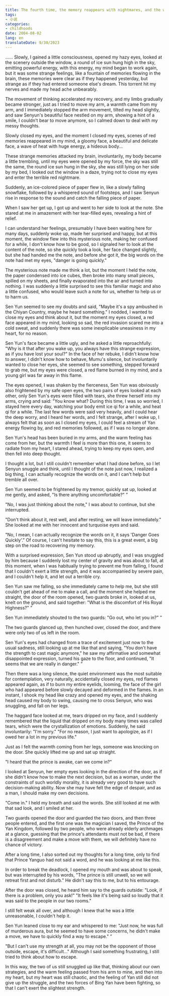 ```yaml
---
title: The fourth time, the memory reappears with nightmares, and the whole body is weak and there is a crisis
tags:
- 小说
categories:
- childhoods
date: 2004-08-02
lang: en
translateDate: 9/30/2023
---
```


...... Slowly, I gained a little consciousness, opened my hazy eyes, looked at the scenery outside the window, a round of ice sun hung high in the sky, emitting powerful energy, with this energy, my mind began to work again, but it was some strange feelings, like a fountain of memories flowing in the brain, these memories were clear as if they happened yesterday, but strange as if they had entered someone else's dream. This torrent hit my nerves and made my head ache unbearably.

The movement of thinking accelerated my recovery, and my limbs gradually became stronger, just as I tried to move my arm, a warmth came from my arm, and I immediately stopped the arm movement, tilted my head slightly, and saw Senyun's beautiful face nestled on my arm, showing a hint of a smile, I couldn't bear to move anymore, so I calmed down to deal with my messy thoughts.

Slowly closed my eyes, and the moment I closed my eyes, scenes of red memories reappeared in my mind, a gloomy face, a beautiful and delicate face, a wave of heat with huge energy, a hideous body...

These strange memories attacked my brain, involuntarily, my body became a little trembling, until my eyes were opened by my force, the sky was still the same, the round ice sun hung in the sky, she was still lying on her side by my bed, I looked out the window in a daze, trying not to close my eyes and enter the terrible red nightmare.

Suddenly, an ice-colored piece of paper flew in, like a slowly falling snowflake, followed by a whispered sound of footsteps, and I saw Senyun rise in response to the sound and catch the falling piece of paper.

When I saw her get up, I got up and went to her side to look at the note. She stared at me in amazement with her tear-filled eyes, revealing a hint of relief.

I can understand her feelings, presumably I have been waiting here for many days, suddenly woke up, made her surprised and happy, but at this moment, the window flew into this mysterious note, making her confused for a while, I don't know how to be good, so I signaled her to look at the content of the note, so she quickly took a look, her face changed slightly, but she had handed me the note, and before she got it, the big words on the note had met my eyes, "danger is going quickly."

The mysterious note made me think a lot, but the moment I held the note, the paper condensed into ice cubes, then broke into many small pieces, spilled on my sheets, and finally evaporated into the air and turned into nothing. I was suddenly a little surprised to see this familiar magic and also a little confused, who would leave such a note for us, whether to help us or to harm us.

Sen Yun seemed to see my doubts and said, "Maybe it's a spy ambushed in the Chiyan Country, maybe he heard something." I nodded, I wanted to close my eyes and think about it, but the moment my eyes closed, a red face appeared in my mind, looking so sad, the red invasion scared me into a cold sweat, and suddenly there was some inexplicable uneasiness in my heart, for no reason.

Sen Yun's face became a little ugly, and he asked a little reproachfully: "Why is it that after you wake up, you always have this strange expression, as if you have lost your soul?" In the face of her rebuke, I didn't know how to answer, I didn't know how to behave, Mumu's silence, but involuntarily wanted to close her eyes, she seemed to see something, stepped forward to grab me, but my eyes were closed, a red flame burned in my mind, and a young girl was far away in this flame.

The eyes opened, I was shaken by the fierceness, Sen Yun was obviously also frightened by my safe open eyes, the two pairs of eyes looked at each other, only Sen Yun's eyes were filled with tears, she threw herself into my arms, crying and said: "You know what? During this time, I was so worried, I stayed here every day, watching your body emit ice qi for a while, and heat qi for a while. The last few words were said very heavily, and I could hear the deep worry, and I heard her words, and I felt strange, after I woke up, I always felt that as soon as I closed my eyes, I could feel a stream of Yan energy flowing by, and red memories followed, as if I was no longer alone.

Sen Yun's head has been buried in my arms, and the warm feeling has come from her, but the warmth I feel is more than this one, it seems to radiate from my heart, I stared ahead, trying to keep my eyes open, and then fell into deep thought.

I thought a lot, but I still couldn't remember what I had done before, so I let Senyun snuggle and think, until I thought of the note just now, I realized a big thing, I can actually recognize the words on it, and I can't help but tremble all over.

Sen Yun seemed to be frightened by my tremor, quickly sat up, looked at me gently, and asked, "Is there anything uncomfortable?" ”

"No, I was just thinking about the note," I was about to continue, but she interrupted.

"Don't think about it, rest well, and after resting, we will leave immediately." She looked at me with her innocent and turquoise eyes and said.

"No, I mean, I can actually recognize the words on it, it says 'Danger Goes Quickly'." Of course, I can't hesitate to say this, this is a great event, a big step on the road to recovering my memory.

With a surprised expression, Sen Yun stood up abruptly, and I was snuggled by him because I suddenly lost my center of gravity and was about to fall, at this moment, when I was habitually trying to prevent me from falling, I found that I couldn't exert a little strength, and it was accompanied by severe pain, and I couldn't help it, and let out a terrible cry.

Sen Yun saw me falling, so she immediately came to help me, but she still couldn't get ahead of me to make a call, and the moment she helped me straight, the door of the room opened, two guards broke in, looked at us, knelt on the ground, and said together: "What is the discomfort of His Royal Highness?" ”

Sen Yun immediately shouted to the two guards: "Go out, who let you in?" ”

The two guards glanced up, then hunched over, closed the door, and there were only two of us left in the room.

Sen Yun's eyes had changed from a trace of excitement just now to the usual sadness, still looking up at me like that and saying, "You don't have the strength to cast magic anymore," he saw my affirmative and somewhat disappointed expression, turned his gaze to the floor, and continued, "It seems that we are really in danger." ”

Then there was a long silence, the quiet environment was the most suitable for contemplation, very naturally, accidentally closed my eyes, red flames appeared again, as if to burn my entire eyelids, looming, the face of the girl who had appeared before slowly decayed and deformed in the flames. In an instant, I shook my head like crazy and opened my eyes, and the shaking head caused my body to swing, causing me to cross Senyun, who was snuggling, and fall on her legs.

The haggard face looked at me, tears dripped on my face, and I suddenly remembered that the liquid that dripped on my body many times was called tears, which were the crystallization of emotions. Suddenly, he said involuntarily: "I'm sorry." "For no reason, I just want to apologize, as if I owed her a lot in my previous life."

Just as I felt the warmth coming from her legs, someone was knocking on the door. She quickly lifted me up and sat up straight.

"I heard that the prince is awake, can we come in?"

I looked at Senyun, her empty eyes looking in the direction of the door, as if she didn't know how to make the next decision, but as a woman, under the constraints of such worldly morality, it is already very good to have such decision-making ability. Now she may have felt the edge of despair, and as a man, I should make my own decisions.

"Come in." I held my breath and said the words. She still looked at me with that sad look, and I smiled at her.

Two guards opened the door and guarded the two doors, and then three people entered, and the first one was the magician I saved, the Prince of the Yan Kingdom, followed by two people, who were already elderly archmages at a glance, guessing that the prince's attendants must not be bad, if there is a disagreement and make a move with them, we will definitely have no chance of victory.

After a long time, I also sorted out my thoughts for a long time, only to find that Prince Yanguo had not said a word, and he was looking at me like this.

In order to break the deadlock, I opened my mouth and was about to speak, but was interrupted by his words, "The prince is still unwell, so we will retreat first and not disturb." He didn't say this to me, but to his entourage.

After the door was closed, he heard him say to the guards outside: "Look, if there is a problem, only you ask!" "It feels like it's being said so loudly that it was said to the people in our two rooms."

I still felt weak all over, and although I knew that he was a little unreasonable, I couldn't help it.

Sen Yun leaned close to my ear and whispered to me: "Just now, he was full of murderous aura, but he seemed to have some concerns, he didn't make a move, we have to quickly find a way to escape." ”

"But I can't use my strength at all, you may not be the opponent of those outside, escape, it's difficult..." Although I said something frustrating, I still tried to think about how to escape.

In this way, the two of us still snuggled up like that, thinking about our own strategies, and the warm feeling passed from his arm to mine, and then into my heart, but my heart was still chaotic, and the feeling of Yan still did not give up the struggle, and the two forces of Bing Yan have been fighting, so that I can't exert the slightest strength.

